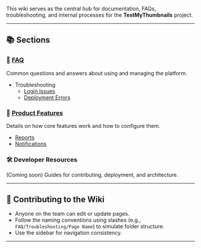 This wiki serves as the central hub for documentation, FAQs, troubleshooting, and internal processes for the **TestMyThumbnails** project.

---

## 📚 Sections

### 🧠 [FAQ](FAQ)
Common questions and answers about using and managing the platform.

- Troubleshooting
  - [Login Issues](FAQ-Trouble-Shooting-Login-Issues)
  - [Deployment Errors](FAQ-Trouble-Shooting-Deployment-Errors)

### 🚀 [Product Features](Product-Features)
Details on how core features work and how to configure them.

- [Reports](Product-Features-Notifications)
- [Notifications](Product-Features-Reports)

### 🛠 Developer Resources
(Coming soon) Guides for contributing, deployment, and architecture.

---

## 📝 Contributing to the Wiki

- Anyone on the team can edit or update pages.
- Follow the naming conventions using slashes (e.g., `FAQ/Troubleshooting/Page Name`) to simulate folder structure.
- Use the sidebar for navigation consistency.

---
